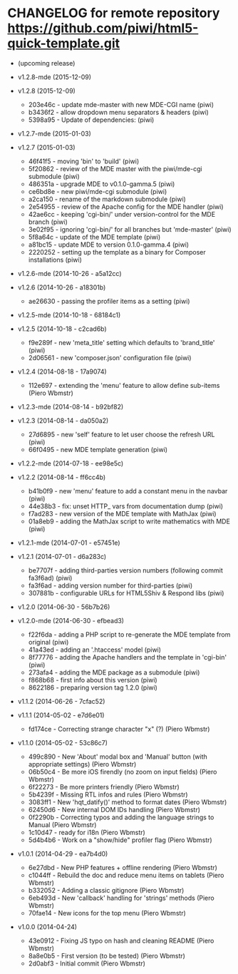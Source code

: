 # CHANGELOG for remote repository  https://github.com/piwi/html5-quick-template.git

* (upcoming release)

* v1.2.8-mde (2015-12-09)
* v1.2.8 (2015-12-09)

    * 203e46c - update mde-master with new MDE-CGI name (piwi)
    * b3436f2 - allow dropdown menu separators & headers (piwi)
    * 5398a95 - Update of dependencies: (piwi)

* v1.2.7-mde (2015-01-03)
* v1.2.7 (2015-01-03)

    * 46f41f5 - moving 'bin' to 'build' (piwi)
    * 5f20862 - review of the MDE master with the piwi/mde-cgi submodule (piwi)
    * 486351a - upgrade MDE to v0.1.0-gamma.5 (piwi)
    * ce6bd8e - new piwi/mde-cgi submodule (piwi)
    * a2ca150 - rename of the markdown submodule (piwi)
    * 2e54955 - review of the Apache config for the MDE handler (piwi)
    * 42ae6cc - keeping 'cgi-bin/' under version-control for the MDE branch (piwi)
    * 3e02f95 - ignoring 'cgi-bin/' for all branches but 'mde-master' (piwi)
    * 5f8a64c - update of the MDE template (piwi)
    * a81bc15 - update MDE to version 0.1.0-gamma.4 (piwi)
    * 2220252 - setting up the template as a binary for Composer installations (piwi)

* v1.2.6-mde (2014-10-26 - a5a12cc)
* v1.2.6 (2014-10-26 - a18301b)

    * ae26630 - passing the profiler items as a setting (piwi)

* v1.2.5-mde (2014-10-18 - 68184c1)
* v1.2.5 (2014-10-18 - c2cad6b)

    * f9e289f - new 'meta_title' setting which defaults to 'brand_title' (piwi)
    * 2d06561 - new 'composer.json' configuration file (piwi)

* v1.2.4 (2014-08-18 - 17a9074)

    * 112e697 - extending the 'menu' feature to allow define sub-items (Piero Wbmstr)

* v1.2.3-mde (2014-08-14 - b92bf82)
* v1.2.3 (2014-08-14 - da050a2)

    * 27d6895 - new 'self' feature to let user choose the refresh URL (piwi)
    * 66f0495 - new MDE template generation (piwi)

* v1.2.2-mde (2014-07-18 - ee98e5c)
* v1.2.2 (2014-08-14 - ff6cc4b)

    * b41b0f9 - new 'menu' feature to add a constant menu in the navbar (piwi)
    * 44e38b3 - fix: unset HTTP_ vars from documentation dump (piwi)
    * f7ad283 - new version of the MDE template with MathJax (piwi)
    * 01a8eb9 - adding the MathJax script to write mathematics with MDE (piwi)

* v1.2.1-mde (2014-07-01 - e57451e)
* v1.2.1 (2014-07-01 - d6a283c)

    * be7707f - adding third-parties version numbers (following commit fa3f6ad) (piwi)
    * fa3f6ad - adding version number for third-parties (piwi)
    * 307881b - configurable URLs for HTML5Shiv & Respond libs (piwi)

* v1.2.0 (2014-06-30 - 56b7b26)
* v1.2.0-mde (2014-06-30 - efbead3)

    * f22f6da - adding a PHP script to re-generate the MDE template from original (piwi)
    * 41a43ed - adding an '.htaccess' model (piwi)
    * 8f77776 - adding the Apache handlers and the template in 'cgi-bin' (piwi)
    * 273afa4 - adding the MDE package as a submodule (piwi)
    * f868b68 - first info about this version (piwi)
    * 8622186 - preparing version tag 1.2.0 (piwi)

* v1.1.2 (2014-06-26 - 7cfac52)
* v1.1.1 (2014-05-02 - e7d6e01)

    * fd174ce - Correcting strange character "x" (?) (Piero Wbmstr)

* v1.1.0 (2014-05-02 - 53c86c7)

    * 499c890 - New 'About' modal box and 'Manual' button (with appropriate settings) (Piero Wbmstr)
    * 06b50c4 - Be more iOS firendly (no zoom on input fields) (Piero Wbmstr)
    * 6f22273 - Be more printers friendly (Piero Wbmstr)
    * 5b4239f - Missing RTL infos and rules (Piero Wbmstr)
    * 3083ff1 - New 'hqt_datify()' method to format dates (Piero Wbmstr)
    * 62450d6 - New internal DOM IDs handling (Piero Wbmstr)
    * 0f2290b - Correcting typos and adding the language strings to Manual (Piero Wbmstr)
    * 1c10d47 - ready for i18n (Piero Wbmstr)
    * 5d4b4b6 - Work on a "show/hide" profiler flag (Piero Wbmstr)

* v1.0.1 (2014-04-29 - ea7b4d0)

    * 6e27dbd - New PHP features + offline rendering (Piero Wbmstr)
    * c1044ff - Rebuild the doc and reduce menu items on tablets (Piero Wbmstr)
    * b332052 - Adding a classic gitignore (Piero Wbmstr)
    * 6eb493d - New 'callback' handling for 'strings' methods (Piero Wbmstr)
    * 70fae14 - New icons for the top menu (Piero Wbmstr)

* v1.0.0 (2014-04-24)

    * 43e0912 - Fixing JS typo on hash and cleaning README (Piero Wbmstr)
    * 8a8e0b5 - First version (to be tested) (Piero Wbmstr)
    * 2d0abf3 - Initial commit (Piero Wbmstr)
